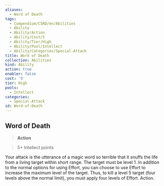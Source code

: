 ```yaml
---
aliases:
  - Word of Death
tags:
  - Compendium/CSRD/en/Abilities
  - Ability
  - Ability/Action
  - Ability/Cost/5
  - Ability/Tier/High
  - Ability/Pool/Intellect
  - Ability/Categories/Special-Attack
title: Word of Death
collection: Abilities
kind: Ability
action: true
enabler: false
cost: '5'
tier: High
pools:
  - Intellect
categories:
  - Special-Attack
id: Word-of-Death
---
```

## Word of Death    
>**Action**    
>5+ Intellect points  
    
Your attack is the utterance of a magic word so terrible that it snuffs the life from a living target within short range. The target must be level 1. In addition to the normal options for using Effort, you can choose to use Effort to increase the maximum level of the target. Thus, to kill a level 5 target (four levels above the normal limit), you must apply four levels of Effort. Action.
